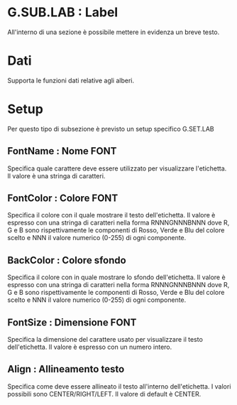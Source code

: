 # G.SUB.LAB :  Label

All'interno di una sezione è possibile mettere in evidenza un breve testo.

# Dati

Supporta le funzioni dati relative agli alberi.

# Setup

Per questo tipo di subsezione è previsto un setup specifico G.SET.LAB

## FontName :  Nome FONT
Specifica quale carattere deve essere utilizzato per visualizzare l'etichetta. Il valore è una stringa di caratteri.
##  FontColor :  Colore FONT
Specifica il colore con il quale mostrare il testo dell'etichetta. Il valore è espresso con una stringa di caratteri nella forma RNNNGNNNBNNN dove R, G e B sono rispettivamente le componenti di Rosso, Verde e Blu del colore scelto e NNN il valore numerico (0-255) di ogni componente.
## BackColor :  Colore sfondo
Specifica il colore con in quale mostrare lo sfondo dell'etichetta. Il valore è espresso con una stringa di caratteri nella forma RNNNGNNNBNNN dove R, G e B sono rispettivamente le componenti di Rosso, Verde e Blu del colore scelto e NNN il valore numerico (0-255) di ogni componente.
## FontSize :  Dimensione FONT
Specifica la dimensione del carattere usato per visualizzare il testo dell'etichetta. Il valore è espresso con un numero intero.
## Align :  Allineamento testo
Specifica come deve essere allineato il testo all'interno dell'etichetta. I valori possibili sono CENTER/RIGHT/LEFT. Il valore di default è CENTER.

